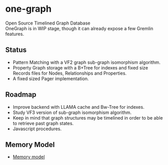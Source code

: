 # one-graph
Open Source Timelined Graph Database  
OneGraph is in WIP stage, though it can already expose a few Gremlin features.

## Status
* Pattern Matching with a VF2 graph sub-graph isomorphism algorithm.
* Property Graph storage with a B+Tree for indexes and fixed size Records files for Nodes, Relationships and Properties.
* A fixed sized Pager implementation.

## Roadmap
* Improve backend with LLAMA cache and Bw-Tree for indexes.
* Study VF3 version of sub-graph isomorphism algorithm.
* Keep in mind that graph structures may be timelined in order to be able to retrieve past graph states.
* Javascript procedures.

## Memory Model
* [Memory model](model.md)


